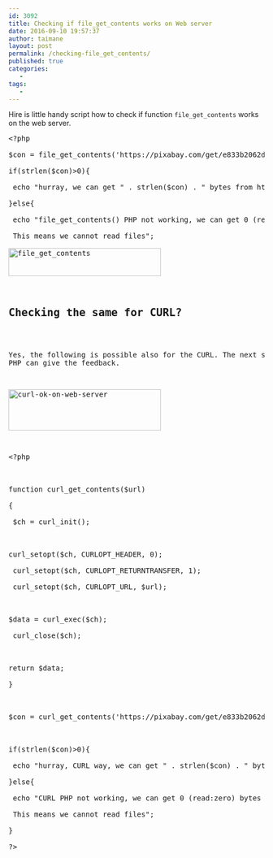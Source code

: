 ```yaml
---
id: 3092
title: Checking if file_get_contents works on Web server
date: 2016-09-10 19:57:37
author: taimane
layout: post
permalink: /checking-file_get_contents/
published: true
categories:
   -
tags:
   -
---
```

Hire is little handy script how to check if function <code>file_get_contents</code> works on the web server.

<pre>&lt;?php

$con = file_get_contents('https://pixabay.com/get/e833b2062df6093ed95c4518b74f4791e27ee4d004b0154696f5c070a4eeb2_640.jpg');

if(strlen($con)&gt;0){

 echo "hurray, we can get " . strlen($con) . " bytes from https://pixabay.com/get/e833b2062df6093ed95c4518b74f4791e27ee4d004b0154696f5c070a4eeb2_640.jpg";

}else{

 echo "file_get_contents() PHP not working, we can get 0 (read:zero) bytes from https://pixabay.com/get/e833b2062df6093ed95c4518b74f4791e27ee4d004b0154696f5c070a4eeb2_640.jpg.

 This means we cannot read files";

<a rel="nofollow" href="https://

?&gt;</pre>

This is important since some system have this disabled.



<a href="https://programming-review.com/wp-content/uploads/2016/09/file_get_contents.png"><img class="alignnone size-medium wp-image-3105" src="https://programming-review.com/wp-content/uploads/2016/09/file_get_contents-300x55.png" alt="file_get_contents" width="300" height="55" /></a>

<h2>Checking the same for CURL?</h2>

Yes, the following is possible also for the CURL. The next script in PHP can give the feedback.



<a href="https://programming-review.com/wp-content/uploads/2016/09/Curl-OK-on-web-server.png"><img class="alignnone size-medium wp-image-3104" src="https://programming-review.com/wp-content/uploads/2016/09/Curl-OK-on-web-server-300x81.png" alt="curl-ok-on-web-server" width="300" height="81" /></a>

<pre>&lt;?php



function curl_get_contents($url)

{

 $ch = curl_init();



curl_setopt($ch, CURLOPT_HEADER, 0);

 curl_setopt($ch, CURLOPT_RETURNTRANSFER, 1);

 curl_setopt($ch, CURLOPT_URL, $url);



$data = curl_exec($ch);

 curl_close($ch);



return $data;

}



$con = curl_get_contents('https://pixabay.com/get/e833b2062df6093ed95c4518b74f4791e27ee4d004b0154696f5c070a4eeb2_640.jpg');



if(strlen($con)&gt;0){

 echo "hurray, CURL way, we can get " . strlen($con) . " bytes from https://pixabay.com/get/e833b2062df6093ed95c4518b74f4791e27ee4d004b0154696f5c070a4eeb2_640.jpg";

}else{

 echo "CURL PHP not working, we can get 0 (read:zero) bytes from https://pixabay.com/get/e833b2062df6093ed95c4518b74f4791e27ee4d004b0154696f5c070a4eeb2_640.jpg.

 This means we cannot read files";

}

?&gt;</pre>  

